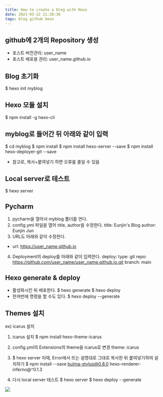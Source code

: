 ```yaml
---
title: How to create a blog with Hexo
date: 2021-03-22 21:38:36
tags: blog github hexo
---
```

## github에 2개의 Repository 생성
- 포스트 버전관리: user_name 
- 포스트 배포용 관리: user_name.github.io

## Blog 초기화 
$ hexo init myblog

## Hexo 모듈 설치
$ npm install -g hexo-cli

## myblog로 들어간 뒤 아래와 같이 입력
$ cd myblog
$ npm install
$ npm install hexo-server --save
$ npm install hexo-deployer-git --save
- 참고로, 복사+붙여넣기 하면 오류를 줄일 수 있음

## Local server로 테스트
$ hexo server

## Pycharm
1) pycharm을 열어서 myblog 폴더를 연다.
2) config.yml 파일을 열어 title, author을 수정한다.
title: Eunjin's Blog
author: Eunjin Jun
3) URL도 아래와 같이 수정한다.
- url: https://user_name.github.io
4) Deployment의 deploy를 아래와 같이 입력한다.
deploy:
  type: git
  repo: https://github.com/user_name/user_name.github.io.git
  branch: main
   
## Hexo generate & deploy
- 활성화시킨 뒤 배포한다. 
$ hexo generate 
$ hexo deploy
- 한꺼번에 명령을 할 수도 있다.
$ hexo deploy --generate
  
## Themes 설치
ex) icarus 설치
1) icarus 설치
$ npm install hexo-theme-icarus
   
2) config.yml의 Extensions의 theme을 icarus로 변경
theme: icarus
   
3) $ hexo server
이때, Error에서 뜨는 설명대로 그대로 복사한 뒤 붙여넣기하여 설치하기
$ npm install --save bulma-stylus@0.8.0 hexo-renderer-inferno@^0.1.3

4) 다시 local server 테스트
$ hexo server
$ hexo deploy --generate

![](/Images/blog_image.png)